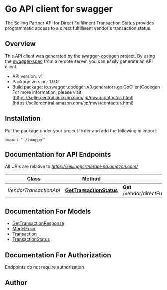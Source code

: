 # Go API client for swagger

The Selling Partner API for Direct Fulfillment Transaction Status provides programmatic access to a direct fulfillment vendor's transaction status.

## Overview
This API client was generated by the [swagger-codegen](https://github.com/swagger-api/swagger-codegen) project.  By using the [swagger-spec](https://github.com/swagger-api/swagger-spec) from a remote server, you can easily generate an API client.

- API version: v1
- Package version: 1.0.0
- Build package: io.swagger.codegen.v3.generators.go.GoClientCodegen
For more information, please visit [https://sellercentral.amazon.com/gp/mws/contactus.html](https://sellercentral.amazon.com/gp/mws/contactus.html)

## Installation
Put the package under your project folder and add the following in import:
```golang
import "./swagger"
```

## Documentation for API Endpoints

All URIs are relative to *https://sellingpartnerapi-na.amazon.com/*

Class | Method | HTTP request | Description
------------ | ------------- | ------------- | -------------
*VendorTransactionApi* | [**GetTransactionStatus**](docs/VendorTransactionApi.md#gettransactionstatus) | **Get** /vendor/directFulfillment/transactions/v1/transactions/{transactionId} | 

## Documentation For Models

 - [GetTransactionResponse](docs/GetTransactionResponse.md)
 - [ModelError](docs/ModelError.md)
 - [Transaction](docs/Transaction.md)
 - [TransactionStatus](docs/TransactionStatus.md)

## Documentation For Authorization
 Endpoints do not require authorization.


## Author


